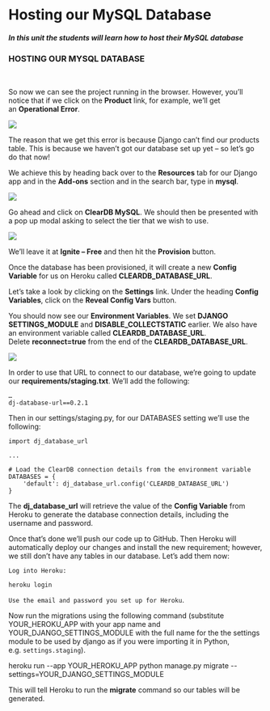###  

Hosting our MySQL Database
==========================

##### In this unit the students will learn how to host their MySQL database

### HOSTING OUR MYSQL DATABASE

 

So now we can see the project running in the browser. However, you’ll notice
that if we click on the **Product** link, for example, we’ll get
an **Operational Error**.

![](http://codeinstitute.wpengine.com/wp-content/uploads/2016/04/1460456931_image7.png)

  
The reason that we get this error is because Django can’t find our products
table. This is because we haven’t got our database set up yet – so let’s go do
that now!

We achieve this by heading back over to the **Resources** tab for our Django app
and in the **Add-ons** section and in the search bar, type in **mysql**.

![](http://codeinstitute.wpengine.com/wp-content/uploads/2016/04/1460456931_image8.png)

  
Go ahead and click on **ClearDB MySQL**. We should then be presented with a pop
up modal asking to select the tier that we wish to use.

![](http://codeinstitute.wpengine.com/wp-content/uploads/2016/04/1460456931_image9.png)

  
We’ll leave it at **Ignite – Free** and then hit the **Provision** button.

Once the database has been provisioned, it will create a new **Config
Variable** for us on Heroku called **CLEARDB_DATABASE_URL**.

Let’s take a look by clicking on the **Settings** link. Under the
heading **Config Variables**, click on the **Reveal Config Vars** button.

You should now see our **Environment Variables**. We set **DJANGO
SETTINGS_MODULE** and **DISABLE_COLLECTSTATIC** earlier. We also have an
environment variable called **CLEARDB_DATABASE_URL**.
Delete **reconnect=true** from the end of the **CLEARDB_DATABASE_URL**.

![](http://codeinstitute.wpengine.com/wp-content/uploads/2016/04/heroku1.png)

  
In order to use that URL to connect to our database, we’re going to update
our **requirements/staging.txt**. We’ll add the following:

~~~~~~~~~~~~~~~~~~~~~~~~~~~~~~~~~~~~~~~~~~~~~~~~~~~~~~~~~~~~~~~~~~~~~~~~~~~~~~~~
…
dj-database-url==0.2.1
~~~~~~~~~~~~~~~~~~~~~~~~~~~~~~~~~~~~~~~~~~~~~~~~~~~~~~~~~~~~~~~~~~~~~~~~~~~~~~~~

Then in our settings/staging.py, for our DATABASES setting we’ll use the
following:

~~~~~~~~~~~~~~~~~~~~~~~~~~~~~~~~~~~~~~~~~~~~~~~~~~~~~~~~~~~~~~~~~~~~~~~~~~~~~~~~
import dj_database_url
 
...
 
# Load the ClearDB connection details from the environment variable
DATABASES = {
    'default': dj_database_url.config('CLEARDB_DATABASE_URL')
}
~~~~~~~~~~~~~~~~~~~~~~~~~~~~~~~~~~~~~~~~~~~~~~~~~~~~~~~~~~~~~~~~~~~~~~~~~~~~~~~~

The **dj_database_url** will retrieve the value of the **Config Variable** from
Heroku to generate the database connection details, including the username and
password.

Once that’s done we’ll push our code up to GitHub. Then Heroku will
automatically deploy our changes and install the new requirement; however, we
still don’t have any tables in our database. Let’s add them now:

`Log into Heroku:`

`heroku login`

`Use the email and password you set up for Heroku`.

Now run the migrations using the following command (substitute YOUR_HEROKU_APP
with your app name and YOUR_DJANGO_SETTINGS_MODULE with the full name for the
the settings module to be used by django as if you were importing it in Python,
e.g. `settings.staging`).

heroku run --app YOUR_HEROKU_APP python manage.py migrate
--settings=YOUR_DJANGO_SETTINGS_MODULE

This will tell Heroku to run the **migrate** command so our tables will be
generated.  

